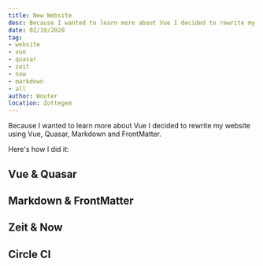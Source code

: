 ```yaml
---
title: New Website
desc: Because I wanted to learn more about Vue I decided to rewrite my website using Vue, Quasar, Markdown and FrontMatter.
date: 02/19/2020
tag:
- website
- vue
- quasar
- zeit
- now
- markdown
- all
author: Wouter
location: Zottegem
---
```


Because I wanted to learn more about Vue I decided to rewrite my website using Vue, Quasar, Markdown and FrontMatter.

Here's how I did it:

## Vue & Quasar


## Markdown & FrontMatter


## Zeit & Now


## Circle CI
